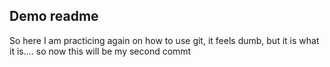 ## Demo readme
So here I am practicing again on how to use git, it feels dumb, but it is what it is....
so now this will be my second commt
